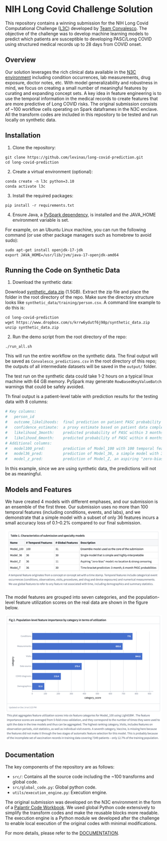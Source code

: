 # NIH Long Covid Challenge Solution

This repository contains a winning submission for the NIH Long Covid Computational Challenge ([L3C](https://www.challenge.gov/?challenge=l3c)) developed by [Team Convalesco](https://www.linkedin.com/pulse/announcing-nih-long-covid-computational/). The objective of the challenge was to develop machine learning models to predict which patients are susceptible to developing PASC/Long COVID using structured medical records up to 28 days from COVID onset. 

## Overview

Our solution leverages the rich clinical data available in the [N3C environment](https://ncats.nih.gov/n3c/about/data-overview) including condition occurrences, lab measurements, drug exposure, doctor notes, etc. With model generalizability and robustness in mind, we focus on creating a small number of meaningful features by curating and expanding concept sets. A key idea in feature engineering is to use the temporal information in the medical records to create features that are more predictive of Long COVID risks. The original submission consists of ~100 workflow cells operating on Spark dataframes in the N3C enclave. All the transform codes are included in this repository to be tested and run locally on synthetic data. 

## Installation

1. Clone the repository:
```
git clone https://github.com/levinas/long-covid-prediction.git
cd long-covid-prediction
```

2. Create a virtual environment (optional):
```
conda create -n l3c python=3.10
conda activate l3c
```

3. Install the required packages:
```
pip install -r requirements.txt
```

4. Ensure Java, a [PySpark dependency](https://spark.apache.org/docs/latest/api/python/getting_started/install.html), is installed and the JAVA_HOME environment variable is set. 

For example, on an Ubuntu Linux machine, you can run the following command (or use other package managers such as homebrew to avoid sudo):
```
sudo apt-get install openjdk-17-jdk
export JAVA_HOME=/usr/lib/jvm/java-17-openjdk-amd64
```

## Running the Code on Synthetic Data

1. Download the synthetic data: 

Download [synthetic_data.zip](https://www.dropbox.com/s/krrw6ydutf6j98p/synthetic_data.zip?dl=0) (1.5GB). Extract the zip file and place the folder in the root directory of the repo. Make sure the directory structure looks like `synthetic_data/training/person.csv`. A command line example to do this is:
```
cd long-covid-prediction
wget https://www.dropbox.com/s/krrw6ydutf6j98p/synthetic_data.zip
unzip synthetic_data.zip
```

2. Run the demo script from the root directory of the repo:
```
./run_all.sh
```
This will run the entire workflow on the synthetic data. The final output will be saved as `Convalesco_predictions.csv` in the root directory of this repo; the outputs of all intermediate datasets will be saved in the `output/` folder.

The test run on the synthetic data could take 1-2 hours on a typical linux machine with 64 GB memory. PySpark may generate `RowBasedKeyValueBatch` warnings that could be safely avoided.

Th final output is a patient-level table with prediction results for the testing data with 8 columns: 
 ```python
 # Key columns: 
 #   person_id             
 #   outcome_likelihoods:  final prediction on patient PASC probability  
 #   confidence_estimate:  a proxy estimate based on patient data completeness 
 #   likelihood_3month:    predicted probability of PASC within 3 months after COVID index 
 #   likelihood_6month:    predicted probability of PASC within 6 months after COVID index 
 # Additional columns: 
 #   model100_pred:        prediction of Model_100 with 100 temporal features 
 #   model36_pred:         prediction of Model_36, a simple model with 36 temporal features 
 #   model_z_pred:         prediction of Model_Z, an aspiring "zero-bias" model 
 ```
In this example, since we are using synthetic data, the predictions will not be as meaningful.

## Models and Features

We have created 4 models with different emphases, and our submission is an ensemble of the first three. Our submission uses no more than 100 temporal features (including conditions, events, and labs), and we demonstrate that a simple model with a subset of only 36 features incurs a small accuracy loss of 0.1–0.2% compared to our final submission. 

![Table 1](figs/table1-model-description.png)

The model features are grouped into seven categories, and the population-level feature utilization scores on the real data are shown in the figure below. 

![Fig. 2](figs/fig2-feature-categories.png)


## Documentation

The key components of the repository are as follows:

- `src/`: Contains all the source code including the ~100 transforms and global code.
- `src/global_code.py`: Global python code.
- `utils/execution_engine.py`: Execution engine.

The original submission was developed on the N3C environment in the form of a [Palantir Code Workbook](https://www.palantir.com/docs/foundry/code-workbook/overview/). We used global Python code extensively to simplify the transform codes and make the reusable blocks more readable. The execution engine is a Python module we developed after the challenge to enable local execution of the original codes with minimal modifications.

For more details, please refer to the [DOCUMENTATION](DOCUMENTATION.md).


